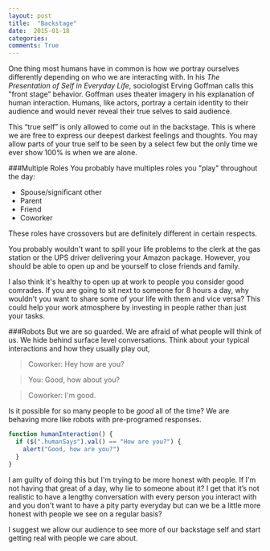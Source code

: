 ```yaml
---
layout: post
title:  "Backstage"
date:  2015-01-18
categories: 
comments: True
---
```


One thing most humans have in common is how we portray ourselves differently depending on who we are interacting with. In his *The Presentation of Self in Everyday Life*, sociologist Erving Goffman calls this "front stage” behavior. Goffman uses theater imagery in his explanation of human interaction. Humans, like actors, portray a certain identity to their audience and would never reveal their true selves to said audience.

This “true self” is only allowed to come out in the backstage. This is where we are free to express our deepest darkest feelings and thoughts. You may allow parts of your true self to be seen by a select few but the only time we ever show 100% is when we are alone.


###Multiple Roles
You probably have multiples roles you "play" throughout the day:

- Spouse/significant other
- Parent
- Friend 
- Coworker

These roles have crossovers but are definitely different in certain respects.

You probably wouldn't want to spill your life problems to the clerk at the gas station or the UPS driver delivering your Amazon package. However, you should be able to open up and be yourself to close friends and family. 

I also think it's healthy to open up at work to people you consider good comrades. If you are going to sit next to someone for 8 hours a day, why wouldn't you want to share some of your life with them and vice versa? This could help your work atmosphere by investing in people rather than just your tasks.

###Robots
But we are so guarded. We are afraid of what people will think of us. We hide behind surface level conversations. Think about your typical interactions and how they usually play out,

> Coworker: Hey how are you?

> You: Good, how about you?

> Coworker: I'm good.

Is it possible for so many people to be *good* all of the time? We are behaving more like robots with pre-programed responses. 

~~~javascript
function humanInteraction() {
  if ($(".humanSays").val() == "How are you?") {
    alert("Good, how are you?")
  }
}
~~~

I am guilty of doing this but I'm trying to be more honest with people. If I'm not having that great of a day, why lie to someone about it? I get that it’s not realistic to have a lengthy conversation with every person you interact with and you don't want to have a pity party everyday but can we be a little more honest with people we see on a regular basis? 

I suggest we allow our audience to see more of our backstage self and start getting real with people we care about.



